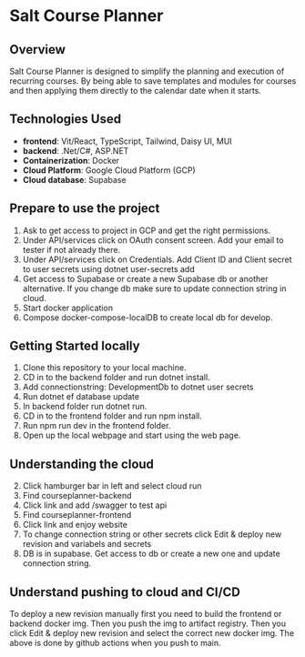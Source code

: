 # Salt Course Planner

## Overview
Salt Course Planner is designed to simplify the planning and execution of recurring courses. By being able to save templates and modules for courses and then applying them directly to the calendar date when it starts.

## Technologies Used
- **frontend**: Vit/React, TypeScript, Tailwind, Daisy UI, MUI
- **backend**: .Net/C#, ASP.NET
- **Containerization**: Docker
- **Cloud Platform**: Google Cloud Platform (GCP)
- **Cloud database**: Supabase

## Prepare to use the project
1. Ask to get access to project in GCP and get the right permissions. 
2. Under API/services click on OAuth consent screen. Add your email to tester if not already there.
3. Under API/services click on Credentials. Add Client ID and Client secret to user secrets using dotnet user-secrets add
4. Get access to Supabase or create a new Supabase db or another alternative. If you change db make sure to update connection string in cloud.
4. Start docker application
5. Compose docker-compose-localDB to create local db for develop.

## Getting Started locally
1. Clone this repository to your local machine.
2. CD in to the backend folder and run dotnet install.
3. Add connectionstring: DevelopmentDb to dotnet user secrets
4. Run dotnet ef database update
5. In backend folder run dotnet run.
6. CD in to the frontend folder and run npm install.
7. Run npm run dev in the frontend folder.
8. Open up the local webpage and start using the web page.

## Understanding the cloud
2. Click hamburger bar in left and select cloud run
3. Find courseplanner-backend
4. Click link and add /swagger to test api
5. Find courseplanner-frontend
6. Click link and enjoy website
7. To change connection string or other secrets click Edit & deploy new revision and variabels and secrets
8. DB is in supabase. Get access to db or create a new one and update connection string.

## Understand pushing to cloud and CI/CD
To deploy a new revision manually first you need to build the frontend or backend docker img.
Then you push the img to artifact registry. 
Then you click Edit & deploy new revision and select the correct new docker img.
The above is done by github actions when you push to main.



